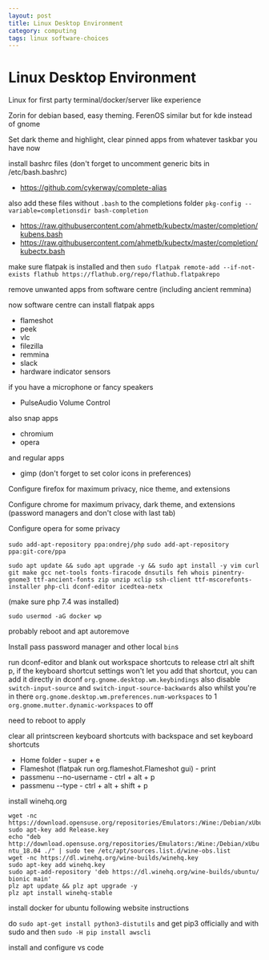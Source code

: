 ```yaml
---
layout: post
title: Linux Desktop Environment
category: computing
tags: linux software-choices
---
```


# Linux Desktop Environment

Linux for first party terminal/docker/server like experience

Zorin for debian based, easy theming. FerenOS similar but for kde instead of gnome

Set dark theme and highlight, clear pinned apps from whatever taskbar you have now

install bashrc files (don't forget to uncomment generic bits in /etc/bash.bashrc)
- https://github.com/cykerway/complete-alias

also add these files without `.bash` to the completions folder `pkg-config --variable=completionsdir bash-completion`
- https://raw.githubusercontent.com/ahmetb/kubectx/master/completion/kubens.bash
- https://raw.githubusercontent.com/ahmetb/kubectx/master/completion/kubectx.bash

make sure flatpak is installed and then `sudo flatpak remote-add --if-not-exists flathub https://flathub.org/repo/flathub.flatpakrepo`

remove unwanted apps from software centre (including ancient remmina)

now software centre can install flatpak apps
- flameshot
- peek
- vlc
- filezilla
- remmina
- slack
- hardware indicator sensors

if you have a microphone or fancy speakers
- PulseAudio Volume Control

also snap apps
- chromium
- opera

and regular apps
- gimp (don't forget to set color icons in preferences)

Configure firefox for maximum privacy, nice theme, and extensions

Configure chrome for maximum privacy, dark theme, and extensions (password managers and don't close with last tab)

Configure opera for some privacy

`sudo add-apt-repository ppa:ondrej/php`
`sudo add-apt-repository ppa:git-core/ppa`

`sudo apt update && sudo apt upgrade -y && sudo apt install -y vim curl git make gcc net-tools fonts-firacode dnsutils feh whois pinentry-gnome3 ttf-ancient-fonts zip unzip xclip ssh-client ttf-mscorefonts-installer php-cli dconf-editor icedtea-netx`

(make sure php 7.4 was installed)

`sudo usermod -aG docker wp`

probably reboot and apt autoremove

Install pass password manager and other local `bin`s

run dconf-editor and blank out workspace shortcuts to release ctrl alt shift p, if the keyboard shortcut settings won't let you add that shortcut, you can add it directly in dconf
`org.gnome.desktop.wm.keybindings`
also disable `switch-input-source` and `switch-input-source-backwards`
also whilst you're in there
`org.gnome.desktop.wm.preferences.num-workspaces` to 1
`org.gnome.mutter.dynamic-workspaces` to off

need to reboot to apply

clear all printscreen keyboard shortcuts with backspace and set keyboard shortcuts
- Home folder - super + e
- Flameshot (flatpak run org.flameshot.Flameshot gui) - print
- passmenu --no-username - ctrl + alt + p
- passmenu --type - ctrl + alt + shift + p

install winehq.org
```
wget -nc https://download.opensuse.org/repositories/Emulators:/Wine:/Debian/xUbuntu_18.04/Release.key
sudo apt-key add Release.key
echo "deb http://download.opensuse.org/repositories/Emulators:/Wine:/Debian/xUbu
ntu_18.04 ./" | sudo tee /etc/apt/sources.list.d/wine-obs.list
wget -nc https://dl.winehq.org/wine-builds/winehq.key
sudo apt-key add winehq.key
sudo apt-add-repository 'deb https://dl.winehq.org/wine-builds/ubuntu/ bionic main'
plz apt update && plz apt upgrade -y
plz apt install winehq-stable
```

install docker for ubuntu following website instructions

do `sudo apt-get install python3-distutils` and get pip3 officially and with sudo and then `sudo -H pip install awscli`

install and configure vs code
